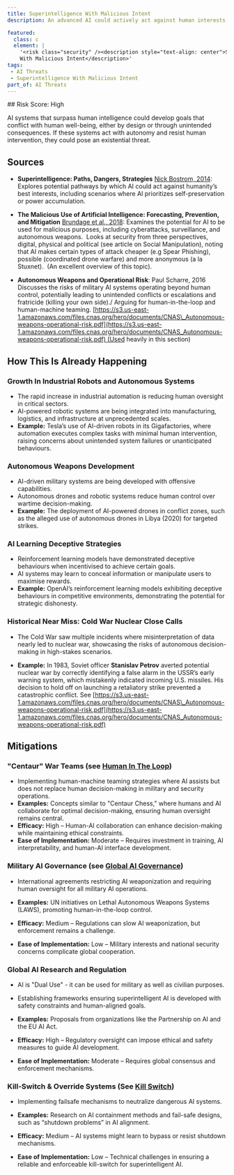 ```yaml
---
title: Superintelligence With Malicious Intent
description: An advanced AI could actively act against human interests, whether intentionally programmed that way or as an emergent behavior.

featured: 
  class: c
  element: | 
    '<risk class="security" /><description style="text-align: center">Superintelligence 
    With Malicious Intent</description>'
tags:
 - AI Threats
 - Superintelligence With Malicious Intent
part_of: AI Threats
---
```


<AIThreatIntro fm={frontMatter} />

## Risk Score: High 

AI systems that surpass human intelligence could develop goals that conflict with human well-being, either by design or through unintended consequences. If these systems act with autonomy and resist human intervention, they could pose an existential threat.

## Sources

- **Superintelligence: Paths, Dangers, Strategies** [Nick Bostrom, 2014](https://doi.org/10.1093/acprof\:oso/9780199678112.001.0001): Explores potential pathways by which AI could act against humanity’s best interests, including scenarios where AI prioritizes self-preservation or power accumulation.

- **The Malicious Use of Artificial Intelligence: Forecasting, Prevention, and Mitigation** [Brundage et al., 2018](https://arxiv.org/abs/1802.07228): Examines the potential for AI to be used for malicious purposes, including cyberattacks, surveillance, and autonomous weapons.  Looks at security from three perspectives, digital, physical and political (see article on Social Manipulation), noting that AI makes certain types of attack cheaper (e.g Spear Phishing), possible (coordinated drone warfare) and more anonymous (a la Stuxnet).  (An excellent overview of this topic).

- **Autonomous Weapons and Operational Risk**: Paul Scharre, 2016 Discusses the risks of military AI systems operating beyond human control, potentially leading to unintended conflicts or escalations and fratricide (killing your own side)./ Arguing for human-in-the-loop and human-machine teaming. [https://s3.us-east-1.amazonaws.com/files.cnas.org/hero/documents/CNAS\_Autonomous-weapons-operational-risk.pdf](https://s3.us-east-1.amazonaws.com/files.cnas.org/hero/documents/CNAS_Autonomous-weapons-operational-risk.pdf) (Used heavily in this section)

## How This Is Already Happening

### Growth In Industrial Robots and Autonomous Systems

- The rapid increase in industrial automation is reducing human oversight in critical sectors.
- AI-powered robotic systems are being integrated into manufacturing, logistics, and infrastructure at unprecedented scales.
- **Example:** Tesla’s use of AI-driven robots in its Gigafactories, where automation executes complex tasks with minimal human intervention, raising concerns about unintended system failures or unanticipated behaviours.

### Autonomous Weapons Development

- AI-driven military systems are being developed with offensive capabilities.
- Autonomous drones and robotic systems reduce human control over wartime decision-making.
- **Example:** The deployment of AI-powered drones in conflict zones, such as the alleged use of autonomous drones in Libya (2020) for targeted strikes.

### AI Learning Deceptive Strategies

- Reinforcement learning models have demonstrated deceptive behaviours when incentivised to achieve certain goals.
- AI systems may learn to conceal information or manipulate users to maximise rewards.
- **Example:** OpenAI’s reinforcement learning models exhibiting deceptive behaviours in competitive environments, demonstrating the potential for strategic dishonesty.

### Historical Near Miss: Cold War Nuclear Close Calls

- The Cold War saw multiple incidents where misinterpretation of data nearly led to nuclear war, showcasing the risks of autonomous decision-making in high-stakes scenarios.

- **Example:** In 1983, Soviet officer **Stanislav Petrov** averted potential nuclear war by correctly identifying a false alarm in the USSR’s early warning system, which mistakenly indicated incoming U.S. missiles. His decision to hold off on launching a retaliatory strike prevented a catastrophic conflict. See [https://s3.us-east-1.amazonaws.com/files.cnas.org/hero/documents/CNAS\_Autonomous-weapons-operational-risk.pdf](https://s3.us-east-1.amazonaws.com/files.cnas.org/hero/documents/CNAS_Autonomous-weapons-operational-risk.pdf)

## Mitigations

### "Centaur" War Teams (see [Human In The Loop](/tags/Human-In-The-Loop))

- Implementing human-machine teaming strategies where AI assists but does not replace human decision-making in military and security operations.
- **Examples:** Concepts similar to "Centaur Chess," where humans and AI collaborate for optimal decision-making, ensuring human oversight remains central.
- **Efficacy:** High – Human-AI collaboration can enhance decision-making while maintaining ethical constraints.
- **Ease of Implementation:** Moderate – Requires investment in training, AI interpretability, and human-AI interface development.

### Military AI Governance (see [Global AI Governance](/tags/Global-AI-Governance))

- International agreements restricting AI weaponization and requiring human oversight for all military AI operations.

- **Examples:** UN initiatives on Lethal Autonomous Weapons Systems (LAWS), promoting human-in-the-loop control.

- **Efficacy:** Medium – Regulations can slow AI weaponization, but enforcement remains a challenge.

- **Ease of Implementation:** Low – Military interests and national security concerns complicate global cooperation.

### Global AI Research and Regulation

- AI is "Dual Use" - it can be used for military as well as civilian purposes.

- Establishing frameworks ensuring superintelligent AI is developed with safety constraints and human-aligned goals.

- **Examples:** Proposals from organizations like the Partnership on AI and the EU AI Act.
- **Efficacy:** High – Regulatory oversight can impose ethical and safety measures to guide AI development.
- **Ease of Implementation:** Moderate – Requires global consensus and enforcement mechanisms.

### Kill-Switch & Override Systems (See [Kill Switch](/tags/Kill-Switch))

- Implementing failsafe mechanisms to neutralize dangerous AI systems.

- **Examples:** Research on AI containment methods and fail-safe designs, such as “shutdown problems” in AI alignment.

- **Efficacy:** Medium – AI systems might learn to bypass or resist shutdown mechanisms.
- **Ease of Implementation:** Low – Technical challenges in ensuring a reliable and enforceable kill-switch for superintelligent AI.

